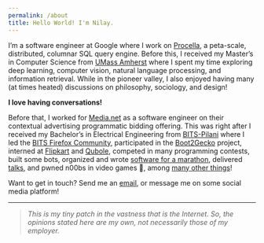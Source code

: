 ```yaml
---
permalink: /about
title: Hello World! I'm Nilay.
---
```

I’m a software engineer at Google where I work on [Procella](https://dataworkssummit.com/san-jose-2018/session/procella-a-fast-versatile-youtube-scale-sql-query-engine-powering-datayoutube "DataWorks Summit 2018 Presentation by Aniket Mokashi"), a peta-scale, distributed, columnar SQL query engine. Before this, I received my Master’s in Computer Science from [UMass Amherst](https://www.umass.edu) where I spent my time exploring deep learning, computer vision, natural language processing, and information retrieval. While in the pioneer valley, I also enjoyed having many (at times heated) discussions on philosophy, sociology, and design!

**I love having conversations!**

Before that, I worked for [Media.net](https://www.media.net) as a software engineer on their contextual advertising programmatic bidding offering. This was right after I received my Bachelor’s in Electrical Engineering from [BITS-Pilani](https://www.bits-pilani.ac.in/Pilani/index.aspx) where I led the [BITS Firefox Community](https://www.facebook.com/HivePilani), participated in the [Boot2Gecko](https://developer.mozilla.org/en-US/docs/Archive/B2G_OS) project, interned at [Flipkart](https://www.flipkart.com) and [Qubole](https://www.qubole.com), competed in many programming contests, built some bots, organized and wrote [software for a marathon](/posts/twin-brothers-of-the-education-system), delivered [talks](https://www.slideshare.net/nilaybinjola), and pwned n00bs in video games :raised_hands:, among [many other things](https://www.linkedin.com/in/nilaybinjola)!

Want to get in touch? Send me an [email](mailto:nilaybinjola@gmail.com), or message me on some social media platform!

* * *

> *This is my tiny patch in the vastness that is the Internet. So, the opinions stated here are my own, not necessarily those of my employer.*
